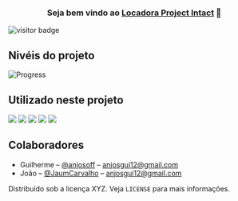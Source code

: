 <h3 align="center">
Seja bem vindo ao <a href="https://github.com/JaumCarvalho/Projeto-de-Locadora-de-carros" target="_blank" rel="noreferrer">Locadora Project Intact</a> 👋
</h3>

![visitor badge](https://visitor-badge.glitch.me/badge?page_id=JaumCarvalho.Projeto-de-Locadora-de-carros) 


## Nivéis do projeto
![Progress](https://progress-bar.dev/20/?title=Frontend)


## Utilizado neste projeto
![](https://img.shields.io/badge/JavaScript-323330?style=for-the-badge&logo=javascript&logoColor=F7DF1E)
![](https://img.shields.io/badge/HTML5-E34F26?style=for-the-badge&logo=html5&logoColor=white)
![](https://img.shields.io/badge/CSS3-1572B6?style=for-the-badge&logo=css3&logoColor=white)
![](https://img.shields.io/badge/Java-ED8B00?style=for-the-badge&logo=java&logoColor=white)
![](https://img.shields.io/badge/PostgreSQL-316192?style=for-the-badge&logo=postgresql&logoColor=white)

## Colaboradores

- Guilherme – [@anjosoff](https://linktr.ee/xnjosgui) – anjosgui12@gmail.com
- João – [@JaumCarvalho](https://) – anjosgui12@gmail.com

Distribuído sob a licença XYZ. Veja `LICENSE` para mais informações.

